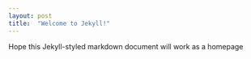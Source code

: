 ```yaml
---
layout: post
title:  "Welcome to Jekyll!"
---
```


Hope this Jekyll-styled markdown document will work as a homepage
